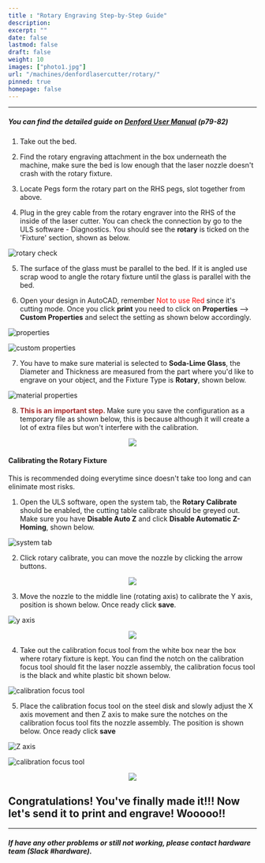 ```yaml
---
title : "Rotary Engraving Step-by-Step Guide"
description: 
excerpt: ""
date: false
lastmod: false
draft: false
weight: 10
images: ["photo1.jpg"]
url: "/machines/denfordlasercutter/rotary/"
pinned: true
homepage: false
---
```

---

##### You can find the detailed guide on [Denford User Manual](https://drive.google.com/file/d/1IyAsj-jD_J0kd2ileiqaxWBShWAYpwG0/view?usp=sharing) (p79-82)

1. Take out the bed.


2. Find the rotary engraving attachment in the box underneath the machine, make sure the bed is low enough that the laser nozzle doesn't crash with the rotary fixture.


3. Locate Pegs form the rotary part on the RHS pegs, slot together from above.

4. Plug in the grey cable from the rotary engraver into the RHS of the inside of the laser cutter. You can check the connection by go to the ULS software - Diagnostics. You should see the **rotary** is ticked on the 'Fixture' section, shown as below.

![rotary check](5.JPG)

5. The surface of the glass must be parallel to the bed. If it is angled use scrap wood to angle the rotary fixture until the glass is parallel with the bed.

6. Open your design in AutoCAD, remember <span style="color:red">Not to use Red</span> since it's cutting mode. Once you click **print** you need to click on **Properties** --> **Custom Properties** and select the setting as shown below accordingly. 

![properties](1.JPG)

![custom properties](2.JPG)

7. You have to make sure material is selected to **Soda-Lime Glass**, the Diameter and Thickness are measured from the part where you'd like to engrave on your object, and the Fixture Type is **Rotary**, shown below.

![material properties](3.JPG)

8. <span style="color:brown" ><strong>This is an important step. </strong></span> Make sure you save the configuration as a temporary file as shown below, this is because although it will create a lot of extra files but won't interfere with the calibration. 

<p align="center">
    <img src="4.JPG">

#### Calibrating the Rotary Fixture 
This is recommended doing everytime since doesn't take too long and can elinimate most risks.

1. Open the ULS software, open the system tab, the **Rotary Calibrate** should be enabled, the cutting table calibrate should be greyed out. Make sure you have **Disable Auto Z** and click **Disable Automatic Z-Homing**, shown below.

![system tab](6.JPG)

2. Click rotary calibrate, you can move the nozzle by clicking the arrow buttons.

<p align="center">
    <img src="7.JPG">

3. Move the nozzle to the middle line (rotating axis) to calibrate the Y axis, position is shown below. Once ready click **save**.


![y axis](photo1.jpg)

<p align="center">
    <img src="9.JPG">

4. Take out the calibration focus tool from the white box near the box where rotary fixture is kept. You can find the notch on the calibration focus tool should fit the laser nozzle assembly, the calibration focus tool is the black and white plastic bit shown below.

![calibration focus tool](photo3.jpg)

5. Place the calibration focus tool on the steel disk and slowly adjust the X axis movement and then Z axis to make sure the notches on the calibration focus tool fits the nozzle assembly. The position is shown below. Once ready click **save**

![Z axis](photo2.jpg)

![calibration focus tool](3.png)
<p align="center">
    <img src="8.JPG">

## Congratulations! You've finally made it!!! Now let's send it to print and engrave! Wooooo!!

---

##### If have any other problems or still not working, please contact hardware team (Slack #hardware).
